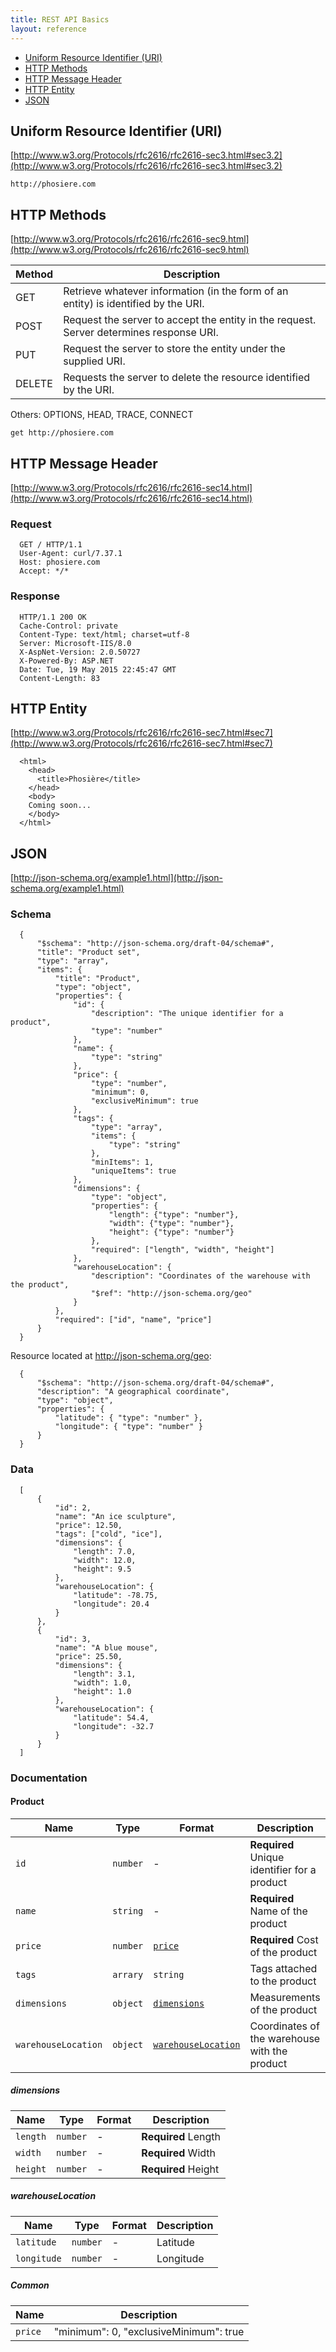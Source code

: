 ```yaml
---
title: REST API Basics
layout: reference
---
```



* [Uniform Resource Identifier (URI)](#uri)
* [HTTP Methods](#methods)
* [HTTP Message Header](#header)
* [HTTP Entity](#entity)
* [JSON](#json)

## <a name="uri"></a>Uniform Resource Identifier (URI)

[http://www.w3.org/Protocols/rfc2616/rfc2616-sec3.html#sec3.2](http://www.w3.org/Protocols/rfc2616/rfc2616-sec3.html#sec3.2)

`http://phosiere.com`

## <a name="methods"></a>HTTP Methods

[http://www.w3.org/Protocols/rfc2616/rfc2616-sec9.html](http://www.w3.org/Protocols/rfc2616/rfc2616-sec9.html)

Method | Description
-------|------------|
GET|Retrieve whatever information (in the form of an entity) is identified by the URI.
POST|Request the server to accept the entity in the request. Server determines response URI.
PUT| Request the server to store the entity under the supplied URI. 
DELETE|Requests the server to delete the resource identified by the URI. 

Others: OPTIONS, HEAD, TRACE, CONNECT

`get http://phosiere.com`

## <a name="header"></a>HTTP Message Header

[http://www.w3.org/Protocols/rfc2616/rfc2616-sec14.html](http://www.w3.org/Protocols/rfc2616/rfc2616-sec14.html)
### Request
```
  GET / HTTP/1.1
  User-Agent: curl/7.37.1
  Host: phosiere.com
  Accept: */*
```
### Response
```
  HTTP/1.1 200 OK
  Cache-Control: private
  Content-Type: text/html; charset=utf-8
  Server: Microsoft-IIS/8.0
  X-AspNet-Version: 2.0.50727
  X-Powered-By: ASP.NET
  Date: Tue, 19 May 2015 22:45:47 GMT
  Content-Length: 83
```
## <a name="entity"></a>HTTP Entity

[http://www.w3.org/Protocols/rfc2616/rfc2616-sec7.html#sec7](http://www.w3.org/Protocols/rfc2616/rfc2616-sec7.html#sec7)

```
  <html>
    <head>
      <title>Phosière</title>
    </head>
    <body>
    Coming soon...
    </body>
  </html>
```

## <a name="json"></a>JSON
[http://json-schema.org/example1.html](http://json-schema.org/example1.html)

### Schema
```
  {
      "$schema": "http://json-schema.org/draft-04/schema#",
      "title": "Product set",
      "type": "array",
      "items": {
          "title": "Product",
          "type": "object",
          "properties": {
              "id": {
                  "description": "The unique identifier for a product",
                  "type": "number"
              },
              "name": {
                  "type": "string"
              },
              "price": {
                  "type": "number",
                  "minimum": 0,
                  "exclusiveMinimum": true
              },
              "tags": {
                  "type": "array",
                  "items": {
                      "type": "string"
                  },
                  "minItems": 1,
                  "uniqueItems": true
              },
              "dimensions": {
                  "type": "object",
                  "properties": {
                      "length": {"type": "number"},
                      "width": {"type": "number"},
                      "height": {"type": "number"}
                  },
                  "required": ["length", "width", "height"]
              },
              "warehouseLocation": {
                  "description": "Coordinates of the warehouse with the product",
                  "$ref": "http://json-schema.org/geo"
              }
          },
          "required": ["id", "name", "price"]
      }
  }
```
Resource located at http://json-schema.org/geo:
```
  {
      "$schema": "http://json-schema.org/draft-04/schema#",
      "description": "A geographical coordinate",
      "type": "object",
      "properties": {
          "latitude": { "type": "number" },
          "longitude": { "type": "number" }
      }
  }
```
### Data
```
  [
      {
          "id": 2,
          "name": "An ice sculpture",
          "price": 12.50,
          "tags": ["cold", "ice"],
          "dimensions": {
              "length": 7.0,
              "width": 12.0,
              "height": 9.5
          },
          "warehouseLocation": {
              "latitude": -78.75,
              "longitude": 20.4
          }
      },
      {
          "id": 3,
          "name": "A blue mouse",
          "price": 25.50,
          "dimensions": {
              "length": 3.1,
              "width": 1.0,
              "height": 1.0
          },
          "warehouseLocation": {
              "latitude": 54.4,
              "longitude": -32.7
          }
      }
  ]
```
### Documentation
#### Product

Name | Type | Format | Description
-----|------|--------|------------
`id`|`number`|-|**Required** Unique identifier for a product
`name`|`string`|-|**Required** Name of the product
`price`|`number`|[`price`](#price)|**Required** Cost of the product
`tags`|`arrary`|`string`|Tags attached to the product
`dimensions`|`object`|[`dimensions`](#dimensions)|Measurements of the product
`warehouseLocation`|`object`|[`warehouseLocation`](#warehouseLocation)|Coordinates of the warehouse with the product

##### <a name="dimensions"></a>dimensions

Name | Type | Format | Description
-----|------|--------|------------
`length`|`number`|-|**Required** Length
`width`|`number`|-|**Required** Width
`height`|`number`|-|**Required** Height

##### <a name="warehouseLocation"></a>warehouseLocation

Name | Type | Format | Description
-----|------|--------|------------
`latitude`|`number`|-|Latitude
`longitude`|`number`|-|Longitude

##### Common

Name | Description
-----|------------
<a name="price"></a>`price`|"minimum": 0, "exclusiveMinimum": true
